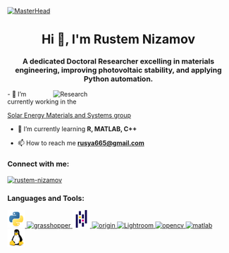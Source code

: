 [![MasterHead](banner.gif)](https://github.com/Rusya665)

<h1 align="center">Hi 👋, I'm Rustem Nizamov</h1>
<h3 align="center">A dedicated Doctoral Researcher excelling in materials engineering, improving photovoltaic stability, and applying Python automation.</h3>
<img align="right" alt="Research" width="400" src="https://cdn.dribbble.com/users/806947/screenshots/9680900/media/3119aee698cbf29b6f70e921638a3722.gif">
- 🔭 I’m currently working in the 

[Solar Energy Materials and Systems group](https://www.utu.fi/en/university/faculty-of-technology/mechanical-and-materials-engineering/research/solar-energy-materials)

- 🌱 I’m currently learning **R, MATLAB, C++**

- 📫 How to reach me **rusya665@gmail.com**

<h3 align="left">Connect with me:</h3>
<p align="left">
<a href="https://linkedin.com/in/rustem-nizamov" target="blank"><img align="center" src="https://raw.githubusercontent.com/rahuldkjain/github-profile-readme-generator/master/src/images/icons/Social/linked-in-alt.svg" alt="rustem-nizamov" height="30" width="40" /></a>
</p>

<h3 align="left">Languages and Tools:</h3>
<p align="left">
<a href="https://www.python.org" target="_blank" rel="noreferrer"> <img src="https://raw.githubusercontent.com/devicons/devicon/master/icons/python/python-original.svg" alt="python" width="40" height="40"/> </a> 
<a href="https://www.rhino3d.com/6/new/grasshopper/" target="_blank" rel="noreferrer"> <img src="https://developer.rhino3d.com/images/grasshopper-guides-col1.png" alt="grasshopper" width="44" height="40"/> </a>
<a href="https://pandas.pydata.org/" target="_blank" rel="noreferrer"> <img src="https://raw.githubusercontent.com/devicons/devicon/2ae2a900d2f041da66e950e4d48052658d850630/icons/pandas/pandas-original.svg" alt="pandas" width="40" height="40"/> </a>
<a href="https://www.originlab.com/" target="_blank" rel="noreferrer"> <img src="https://www.additive-net.de//images/software/originLab/logos/origin_signet.png" alt="origin" width="45" height="40"/> </a>
<a href="https://www.adobe.com/products/photoshop-lightroom.html/" target="_blank" rel="noreferrer"> <img src="https://upload.wikimedia.org/wikipedia/commons/thumb/5/56/Adobe_Photoshop_Lightroom_Classic_CC_icon.svg/1200px-Adobe_Photoshop_Lightroom_Classic_CC_icon.svg.png" alt="Lightroom" width="40" height="40"/> </a>
<a href="https://opencv.org/" target="_blank" rel="noreferrer"> <img src="https://www.vectorlogo.zone/logos/opencv/opencv-icon.svg" alt="opencv" width="40" height="40"/> </a>
<a href="https://www.mathworks.com/" target="_blank" rel="noreferrer"> <img src="https://upload.wikimedia.org/wikipedia/commons/2/21/Matlab_Logo.png" alt="matlab" width="40" height="40"/> </a>
<a href="https://www.linux.org/" target="_blank" rel="noreferrer"> <img src="https://raw.githubusercontent.com/devicons/devicon/master/icons/linux/linux-original.svg" alt="linux" width="40" height="40"/> </a>
</p>
